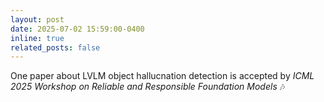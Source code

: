 ```yaml
---
layout: post
date: 2025-07-02 15:59:00-0400
inline: true
related_posts: false
---
```


One paper about LVLM object hallucnation detection is accepted by *ICML 2025 Workshop on Reliable and Responsible Foundation Models* :notes:
